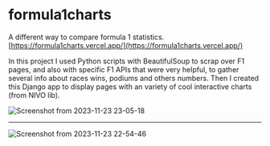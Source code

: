 # formula1charts
A different way to compare formula 1 statistics. [https://formula1charts.vercel.app/](https://formula1charts.vercel.app/)

In this project I used Python scripts with BeautifulSoup to scrap over F1 pages, and also with specific F1 APIs that were very helpful, to gather several info about races wins, podiums and others numbers. Then I created this Django app to display pages with an variety of cool interactive charts (from NIVO lib).

![Screenshot from 2023-11-23 23-05-18](https://github.com/Edustartari/formula1charts/assets/47463985/5e516e79-2f6e-44c3-8816-3d71669aa08a)

------------------------------------------------------------------------------------------------------------------------------------------

![Screenshot from 2023-11-23 22-54-46](https://github.com/Edustartari/formula1charts/assets/47463985/9e5175bc-f817-4922-9c8f-666cfb487e23)
